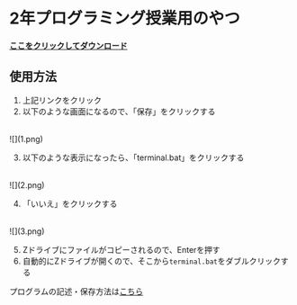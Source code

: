 # 2年プログラミング授業用のやつ


#### [ここをクリックしてダウンロード](terminal.bat)

## 使用方法

1. 上記リンクをクリック
2. 以下のような画面になるので、「保存」をクリックする  
<br>
![](1.png)

3. 以下のような表示になったら、「terminal.bat」をクリックする  
<br>
![](2.png)

4. 「いいえ」をクリックする  
<br>
![](3.png)

5. Zドライブにファイルがコピーされるので、Enterを押す
6. 自動的にZドライブが開くので、そこから`terminal.bat`をダブルクリックする


プログラムの記述・保存方法は[こちら](/how)
